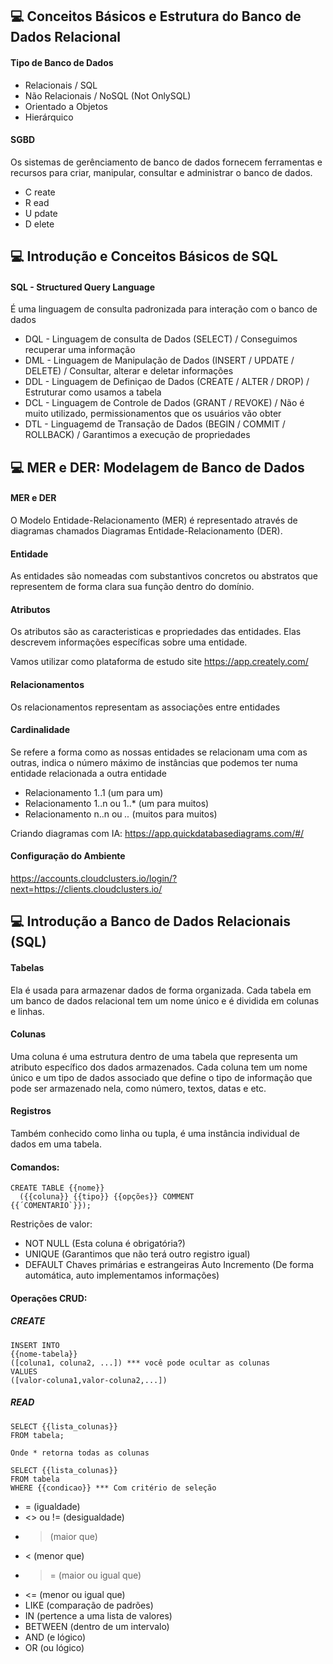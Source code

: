 ## 💻 Conceitos Básicos e Estrutura do Banco de Dados Relacional

#### Tipo de Banco de Dados
- Relacionais / SQL
- Não Relacionais / NoSQL (Not OnlySQL)
- Orientado a Objetos
- Hierárquico

#### SGBD
Os sistemas de gerênciamento de banco de dados fornecem ferramentas e recursos para criar, manipular, consultar e administrar o banco de dados.
- C reate
- R ead
- U pdate
- D elete

## 💻 Introdução e Conceitos Básicos de SQL

#### SQL - Structured Query Language 
É uma linguagem de consulta padronizada para interação com o banco de dados
- DQL - Linguagem de consulta de Dados (SELECT) / Conseguimos recuperar uma informação
- DML - Linguagem de Manipulação de Dados (INSERT / UPDATE / DELETE) / Consultar, alterar e deletar informações
- DDL - Linguagem de Definiçao de Dados (CREATE / ALTER / DROP) / Estruturar como usamos a tabela
- DCL - Linguagem de Controle de Dados (GRANT / REVOKE) / Não é muito utilizado, permissionamentos que os usuários vão obter
- DTL - Linguagemd de Transação de Dados (BEGIN / COMMIT / ROLLBACK) / Garantimos a execução de propriedades

## 💻  MER e DER: Modelagem de Banco de Dados

#### MER e DER
O Modelo Entidade-Relacionamento (MER) é representado através de diagramas chamados Diagramas Entidade-Relacionamento (DER).

#### Entidade
As entidades são nomeadas com substantivos concretos ou abstratos que representem de forma clara sua função dentro do domínio.

#### Atributos
Os atributos são as caracteristicas e propriedades das entidades. Elas descrevem informações específicas sobre uma entidade.

Vamos utilizar como plataforma de estudo site https://app.creately.com/

#### Relacionamentos
Os relacionamentos representam as associações entre entidades

#### Cardinalidade
Se refere a forma como as nossas entidades se relacionam uma com as outras, indica o número máximo de instâncias que podemos ter numa entidade relacionada a outra entidade
- Relacionamento 1..1 (um para um)
- Relacionamento 1..n ou 1..* (um para muitos)
- Relacionamento n..n ou *..* (muitos para muitos)

Criando diagramas com IA: https://app.quickdatabasediagrams.com/#/

#### Configuração do Ambiente
https://accounts.cloudclusters.io/login/?next=https://clients.cloudclusters.io/

## 💻 Introdução a Banco de Dados Relacionais (SQL)

#### Tabelas
Ela é usada para armazenar dados de forma organizada. Cada tabela em um banco de dados relacional tem um nome único e é dividida em colunas e linhas.

#### Colunas
Uma coluna é uma estrutura dentro de uma tabela que representa um atributo específico dos dados armazenados. Cada coluna tem um nome único e um tipo de dados
associado que define o tipo de informação que pode ser armazenado nela, como número, textos, datas e etc.

#### Registros
Também conhecido como linha ou tupla, é uma instância individual de dados em uma tabela.

#### Comandos:
```
CREATE TABLE {{nome}}
  ({{coluna}} {{tipo}} {{opções}} COMMENT
{{´COMENTARIO`}});

```
Restrições de valor: 
- NOT NULL (Esta coluna é obrigatória?)
- UNIQUE (Garantimos que não terá outro registro igual)
- DEFAULT 
Chaves primárias e estrangeiras
Auto Incremento (De forma automática, auto implementamos informações)

#### Operações CRUD: 

##### CREATE

```
INSERT INTO
{{nome-tabela}}
([coluna1, coluna2, ...]) *** você pode ocultar as colunas
VALUES
([valor-coluna1,valor-coluna2,...])

```
##### READ

```
SELECT {{lista_colunas}}
FROM tabela;

Onde * retorna todas as colunas

SELECT {{lista_colunas}}
FROM tabela
WHERE {{condicao}} *** Com critério de seleção

```
- = (igualdade)
- <> ou != (desigualdade)
- > (maior que)
- < (menor que)
- >= (maior ou igual que)
- <= (menor ou igual que)
- LIKE (comparação de padrões)
- IN (pertence a uma lista de valores)
- BETWEEN (dentro de um intervalo)
- AND (e lógico)
- OR (ou lógico)



















